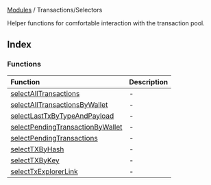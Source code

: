 [Modules](../../README.md) / Transactions/Selectors

Helper functions for comfortable interaction with the transaction pool.

## Index

### Functions

| Function | Description |
| :------ | :------ |
| [selectAllTransactions](functions/selectAllTransactions.md) | - |
| [selectAllTransactionsByWallet](functions/selectAllTransactionsByWallet.md) | - |
| [selectLastTxByTypeAndPayload](functions/selectLastTxByTypeAndPayload.md) | - |
| [selectPendingTransactionByWallet](functions/selectPendingTransactionByWallet.md) | - |
| [selectPendingTransactions](functions/selectPendingTransactions.md) | - |
| [selectTXByHash](functions/selectTXByHash.md) | - |
| [selectTXByKey](functions/selectTXByKey.md) | - |
| [selectTxExplorerLink](functions/selectTxExplorerLink.md) | - |
